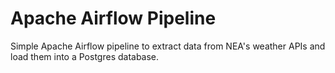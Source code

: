 # Apache Airflow Pipeline

 Simple Apache Airflow pipeline to extract data from NEA's weather APIs and load them into a Postgres database.